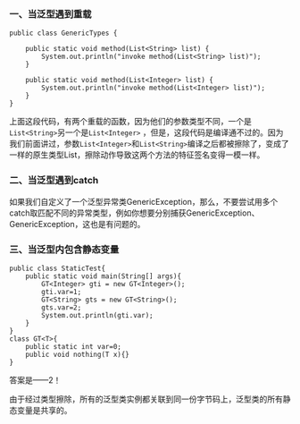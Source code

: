 

### 一、当泛型遇到重载

    public class GenericTypes {  
    
        public static void method(List<String> list) {  
            System.out.println("invoke method(List<String> list)");  
        }  
    
        public static void method(List<Integer> list) {  
            System.out.println("invoke method(List<Integer> list)");  
        }  
    }  
    

上面这段代码，有两个重载的函数，因为他们的参数类型不同，一个是`List<String>`另一个是`List<Integer>` ，但是，这段代码是编译通不过的。因为我们前面讲过，参数`List<Integer>`和`List<String>`编译之后都被擦除了，变成了一样的原生类型List<e>，擦除动作导致这两个方法的特征签名变得一模一样。</e>

### 二、当泛型遇到catch

如果我们自定义了一个泛型异常类GenericException<t>，那么，不要尝试用多个catch取匹配不同的异常类型，例如你想要分别捕获GenericException<string>、GenericException<integer>，这也是有问题的。</integer></string></t>

### 三、当泛型内包含静态变量

    public class StaticTest{
        public static void main(String[] args){
            GT<Integer> gti = new GT<Integer>();
            gti.var=1;
            GT<String> gts = new GT<String>();
            gts.var=2;
            System.out.println(gti.var);
        }
    }
    class GT<T>{
        public static int var=0;
        public void nothing(T x){}
    }
    

答案是——2！

由于经过类型擦除，所有的泛型类实例都关联到同一份字节码上，泛型类的所有静态变量是共享的。
